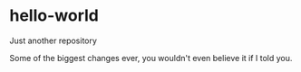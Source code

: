 # hello-world
Just another repository

Some of the biggest changes ever, you wouldn't even believe it if I told you.
